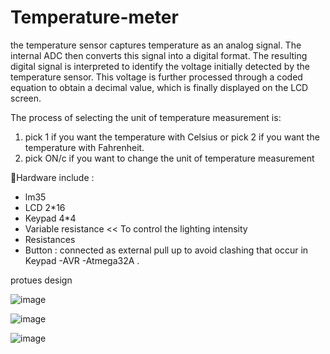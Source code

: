 # Temperature-meter
the temperature sensor captures temperature as an analog signal. The internal ADC then converts this signal into a digital format. The resulting digital signal is interpreted to identify the voltage initially detected by the temperature sensor. This voltage is further processed through a coded equation to obtain a decimal value, which is finally displayed on the LCD screen.

The process of selecting the unit of temperature measurement is:
1) pick 1 if you want the temperature with Celsius or pick 2 if you want the temperature with Fahrenheit.
2) pick ON/c if you want to change the unit of temperature measurement

🔻Hardware include :
- lm35
- LCD 2*16 
- Keypad 4*4
- Variable resistance << To control the lighting intensity
- Resistances
- Button : connected as external pull up to avoid clashing that occur in Keypad
-AVR
-Atmega32A .

protues design 

![image](https://github.com/gehadahmed23/Temperature-meter/assets/123056355/2b3fef4f-7a1e-470c-9d69-28a1ade8d821)

![image](https://github.com/gehadahmed23/Temperature-meter/assets/123056355/f5155c2e-cf39-4c82-a577-512507a4a551)

![image](https://github.com/gehadahmed23/Temperature-meter/assets/123056355/3fb882e1-f0a1-4a81-a069-2e6b951e6d14)

